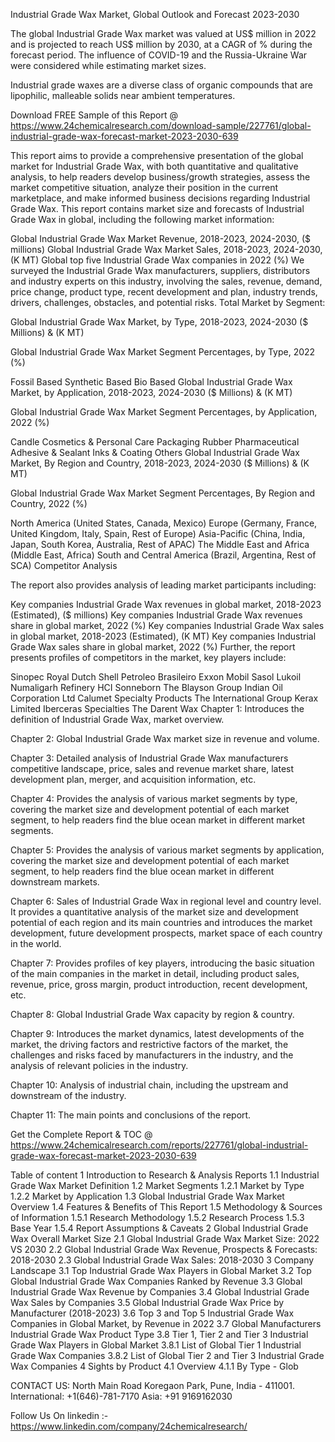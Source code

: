 Industrial Grade Wax Market, Global Outlook and Forecast 2023-2030

The global Industrial Grade Wax market was valued at US$ million in 2022 and is projected to reach US$ million by 2030, at a CAGR of % during the forecast period. The influence of COVID-19 and the Russia-Ukraine War were considered while estimating market sizes.

Industrial grade waxes are a diverse class of organic compounds that are lipophilic, malleable solids near ambient temperatures.

Download FREE Sample of this Report @ https://www.24chemicalresearch.com/download-sample/227761/global-industrial-grade-wax-forecast-market-2023-2030-639

This report aims to provide a comprehensive presentation of the global market for Industrial Grade Wax, with both quantitative and qualitative analysis, to help readers develop business/growth strategies, assess the market competitive situation, analyze their position in the current marketplace, and make informed business decisions regarding Industrial Grade Wax. This report contains market size and forecasts of Industrial Grade Wax in global, including the following market information:

Global Industrial Grade Wax Market Revenue, 2018-2023, 2024-2030, ($ millions)
Global Industrial Grade Wax Market Sales, 2018-2023, 2024-2030, (K MT)
Global top five Industrial Grade Wax companies in 2022 (%)
We surveyed the Industrial Grade Wax manufacturers, suppliers, distributors and industry experts on this industry, involving the sales, revenue, demand, price change, product type, recent development and plan, industry trends, drivers, challenges, obstacles, and potential risks. Total Market by Segment:

Global Industrial Grade Wax Market, by Type, 2018-2023, 2024-2030 ($ Millions) & (K MT)

Global Industrial Grade Wax Market Segment Percentages, by Type, 2022 (%)

Fossil Based
Synthetic Based
Bio Based
Global Industrial Grade Wax Market, by Application, 2018-2023, 2024-2030 ($ Millions) & (K MT)

Global Industrial Grade Wax Market Segment Percentages, by Application, 2022 (%)

Candle
Cosmetics & Personal Care
Packaging
Rubber
Pharmaceutical
Adhesive & Sealant
Inks & Coating
Others
Global Industrial Grade Wax Market, By Region and Country, 2018-2023, 2024-2030 ($ Millions) & (K MT)

Global Industrial Grade Wax Market Segment Percentages, By Region and Country, 2022 (%)

North America (United States, Canada, Mexico)
Europe (Germany, France, United Kingdom, Italy, Spain, Rest of Europe)
Asia-Pacific (China, India, Japan, South Korea, Australia, Rest of APAC)
The Middle East and Africa (Middle East, Africa)
South and Central America (Brazil, Argentina, Rest of SCA)
Competitor Analysis

The report also provides analysis of leading market participants including:

Key companies Industrial Grade Wax revenues in global market, 2018-2023 (Estimated), ($ millions)
Key companies Industrial Grade Wax revenues share in global market, 2022 (%)
Key companies Industrial Grade Wax sales in global market, 2018-2023 (Estimated), (K MT)
Key companies Industrial Grade Wax sales share in global market, 2022 (%)
Further, the report presents profiles of competitors in the market, key players include:

Sinopec
Royal Dutch Shell
Petroleo Brasileiro
Exxon Mobil
Sasol
Lukoil
Numaligarh Refinery
HCI
Sonneborn
The Blayson Group
Indian Oil Corporation Ltd
Calumet Specialty Products
The International Group
Kerax Limited
Iberceras Specialties
The Darent Wax
Chapter 1: Introduces the definition of Industrial Grade Wax, market overview.

Chapter 2: Global Industrial Grade Wax market size in revenue and volume.

Chapter 3: Detailed analysis of Industrial Grade Wax manufacturers competitive landscape, price, sales and revenue market share, latest development plan, merger, and acquisition information, etc.

Chapter 4: Provides the analysis of various market segments by type, covering the market size and development potential of each market segment, to help readers find the blue ocean market in different market segments.

Chapter 5: Provides the analysis of various market segments by application, covering the market size and development potential of each market segment, to help readers find the blue ocean market in different downstream markets.

Chapter 6: Sales of Industrial Grade Wax in regional level and country level. It provides a quantitative analysis of the market size and development potential of each region and its main countries and introduces the market development, future development prospects, market space of each country in the world.

Chapter 7: Provides profiles of key players, introducing the basic situation of the main companies in the market in detail, including product sales, revenue, price, gross margin, product introduction, recent development, etc.

Chapter 8: Global Industrial Grade Wax capacity by region & country.

Chapter 9: Introduces the market dynamics, latest developments of the market, the driving factors and restrictive factors of the market, the challenges and risks faced by manufacturers in the industry, and the analysis of relevant policies in the industry.

Chapter 10: Analysis of industrial chain, including the upstream and downstream of the industry.

Chapter 11: The main points and conclusions of the report.

Get the Complete Report & TOC @ https://www.24chemicalresearch.com/reports/227761/global-industrial-grade-wax-forecast-market-2023-2030-639

Table of content
1 Introduction to Research & Analysis Reports
1.1 Industrial Grade Wax Market Definition
1.2 Market Segments
1.2.1 Market by Type
1.2.2 Market by Application
1.3 Global Industrial Grade Wax Market Overview
1.4 Features & Benefits of This Report
1.5 Methodology & Sources of Information
1.5.1 Research Methodology
1.5.2 Research Process
1.5.3 Base Year
1.5.4 Report Assumptions & Caveats
2 Global Industrial Grade Wax Overall Market Size
2.1 Global Industrial Grade Wax Market Size: 2022 VS 2030
2.2 Global Industrial Grade Wax Revenue, Prospects & Forecasts: 2018-2030
2.3 Global Industrial Grade Wax Sales: 2018-2030
3 Company Landscape
3.1 Top Industrial Grade Wax Players in Global Market
3.2 Top Global Industrial Grade Wax Companies Ranked by Revenue
3.3 Global Industrial Grade Wax Revenue by Companies
3.4 Global Industrial Grade Wax Sales by Companies
3.5 Global Industrial Grade Wax Price by Manufacturer (2018-2023)
3.6 Top 3 and Top 5 Industrial Grade Wax Companies in Global Market, by Revenue in 2022
3.7 Global Manufacturers Industrial Grade Wax Product Type
3.8 Tier 1, Tier 2 and Tier 3 Industrial Grade Wax Players in Global Market
3.8.1 List of Global Tier 1 Industrial Grade Wax Companies
3.8.2 List of Global Tier 2 and Tier 3 Industrial Grade Wax Companies
4 Sights by Product
4.1 Overview
4.1.1 By Type - Glob

CONTACT US:
North Main Road Koregaon Park, Pune, India - 411001.
International: +1(646)-781-7170
Asia: +91 9169162030

Follow Us On linkedin :- https://www.linkedin.com/company/24chemicalresearch/
